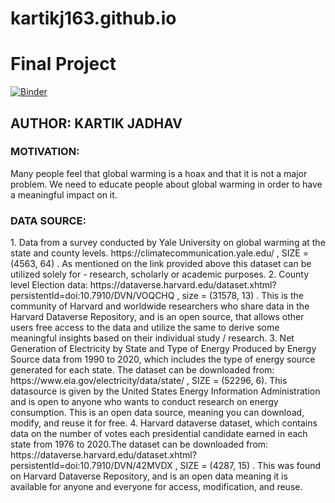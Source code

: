 # kartikj163.github.io

<h1> Final Project </h1>

[![Binder](https://mybinder.org/badge_logo.svg)](https://mybinder.org/v2/gh/kartikj163/kartikj163.github.io/master?labpath=Jadhav-Kartik-Final-Project-Part2.ipynb)

<h2> AUTHOR: KARTIK JADHAV </h2> 

<h3>MOTIVATION:</h3>
Many people feel that global warming is a hoax and that it is not a major problem. We need to educate people about global warming in order to have a meaningful impact on it.

<h3>DATA SOURCE:</h3>
1. Data from a survey conducted by Yale University on global warming at the state and county levels. https://climatecommunication.yale.edu/ , SIZE = (4563, 64) . As mentioned on the link provided above this dataset can be utilized solely for - research, scholarly or academic purposes.
2. County level Election data: https://dataverse.harvard.edu/dataset.xhtml?persistentId=doi:10.7910/DVN/VOQCHQ , size = (31578, 13) . This is the community of Harvard and worldwide researchers who share data in the Harvard Dataverse Repository, and is an open source, that allows other users free access to the data and utilize the same to derive some meaningful insights based on their individual study / research.
3. Net Generation of Electricity by State and Type of Energy Produced by Energy Source data from 1990 to 2020, which includes the type of energy source generated for each state. The dataset can be downloaded from: https://www.eia.gov/electricity/data/state/ , SIZE = (52296, 6). This datasource is given by the United States Energy Information Administration and is open to anyone who wants to conduct research on energy consumption. This is an open data source, meaning you can download, modify, and reuse it for free.
4. Harvard dataverse dataset, which contains data on the number of votes each presidential candidate earned in each state from 1976 to 2020.The dataset can be downloaded from: https://dataverse.harvard.edu/dataset.xhtml?persistentId=doi:10.7910/DVN/42MVDX , SIZE = (4287, 15) . This was found on Harvard Dataverse Repository, and is an open data meaning it is available for anyone and everyone for access, modification, and reuse.

